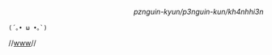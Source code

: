 <p align="right"><i>pznguin-kyun/p3nguin-kun/kh4nhhi3n</i></p>

```
(´｡• ω •｡`)
```

//[www](https://pznguin.is-a.dev)//
